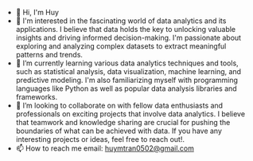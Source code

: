 - 👋 Hi, I'm Huy
- 👀 I'm interested in the fascinating world of data analytics and its applications. I believe that data holds the key to unlocking valuable insights and driving informed decision-making. I'm passionate about exploring and analyzing complex datasets to extract meaningful patterns and trends.
- 🌱 I’m currently learning various data analytics techniques and tools, such as statistical analysis, data visualization, machine learning, and predictive modeling. I'm also familiarizing myself with programming languages like Python as well as popular data analysis libraries and frameworks.
- 💞️ I’m looking to collaborate on with fellow data enthusiasts and professionals on exciting projects that involve data analytics. I believe that teamwork and knowledge sharing are crucial for pushing the boundaries of what can be achieved with data. If you have any interesting projects or ideas, feel free to reach out!.
- 📫 How to reach me email: huymtran0502@gmail.com

<!---
huymtran0502/huymtran0502 is a ✨ special ✨ repository because its `README.md` (this file) appears on your GitHub profile.
You can click the Preview link to take a look at your changes.
--->
